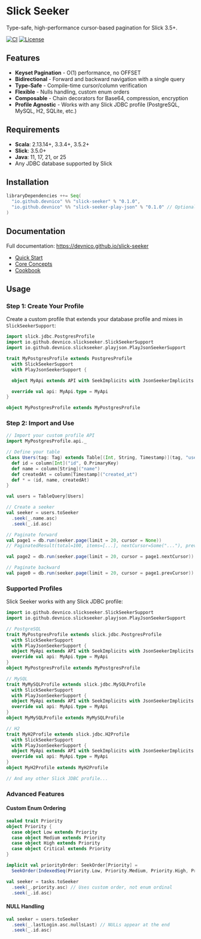 # Slick Seeker

Type-safe, high-performance cursor-based pagination for Slick 3.5+.

[![CI](https://github.com/DevNico/slick-seeker/actions/workflows/ci.yml/badge.svg)](https://github.com/DevNico/slick-seeker/actions/workflows/ci.yml)
[![License](https://img.shields.io/badge/License-Apache%202.0-blue.svg)](https://opensource.org/licenses/Apache-2.0)

## Features

- **Keyset Pagination** - O(1) performance, no OFFSET
- **Bidirectional** - Forward and backward navigation with a single query
- **Type-Safe** - Compile-time cursor/column verification
- **Flexible** - Nulls handling, custom enum orders
- **Composable** - Chain decorators for Base64, compression, encryption
- **Profile Agnostic** - Works with any Slick JDBC profile (PostgreSQL, MySQL, H2, SQLite, etc.)

## Requirements

- **Scala**: 2.13.14+, 3.3.4+, 3.5.2+
- **Slick**: 3.5.0+
- **Java**: 11, 17, 21, or 25
- Any JDBC database supported by Slick

## Installation

```scala
libraryDependencies ++= Seq(
  "io.github.devnico" %% "slick-seeker" % "0.1.0",
  "io.github.devnico" %% "slick-seeker-play-json" % "0.1.0" // Optional
)
```

## Documentation

Full documentation: https://devnico.github.io/slick-seeker

- [Quick Start](https://devnico.github.io/slick-seeker/quickstart/)
- [Core Concepts](https://devnico.github.io/slick-seeker/concepts/)
- [Cookbook](https://devnico.github.io/slick-seeker/cookbook/)

## Usage

### Step 1: Create Your Profile

Create a custom profile that extends your database profile and mixes in `SlickSeekerSupport`:

```scala
import slick.jdbc.PostgresProfile
import io.github.devnico.slickseeker.SlickSeekerSupport
import io.github.devnico.slickseeker.playjson.PlayJsonSeekerSupport

trait MyPostgresProfile extends PostgresProfile
  with SlickSeekerSupport
  with PlayJsonSeekerSupport {

  object MyApi extends API with SeekImplicits with JsonSeekerImplicits

  override val api: MyApi.type = MyApi
}

object MyPostgresProfile extends MyPostgresProfile
```

### Step 2: Import and Use

```scala
// Import your custom profile API
import MyPostgresProfile.api._

// Define your table
class Users(tag: Tag) extends Table[(Int, String, Timestamp)](tag, "users") {
  def id = column[Int]("id", O.PrimaryKey)
  def name = column[String]("name")
  def createdAt = column[Timestamp]("created_at")
  def * = (id, name, createdAt)
}

val users = TableQuery[Users]

// Create a seeker
val seeker = users.toSeeker
  .seek(_.name.asc)
  .seek(_.id.asc)

// Paginate forward
val page1 = db.run(seeker.page(limit = 20, cursor = None))
// PaginatedResult(total=100, items=[...], nextCursor=Some("..."), prevCursor=None)

val page2 = db.run(seeker.page(limit = 20, cursor = page1.nextCursor))

// Paginate backward
val page0 = db.run(seeker.page(limit = 20, cursor = page1.prevCursor))
```

### Supported Profiles

Slick Seeker works with any Slick JDBC profile:

```scala
import io.github.devnico.slickseeker.SlickSeekerSupport
import io.github.devnico.slickseeker.playjson.PlayJsonSeekerSupport

// PostgreSQL
trait MyPostgresProfile extends slick.jdbc.PostgresProfile
  with SlickSeekerSupport
  with PlayJsonSeekerSupport {
  object MyApi extends API with SeekImplicits with JsonSeekerImplicits
  override val api: MyApi.type = MyApi
}
object MyPostgresProfile extends MyPostgresProfile

// MySQL
trait MyMySQLProfile extends slick.jdbc.MySQLProfile
  with SlickSeekerSupport
  with PlayJsonSeekerSupport {
  object MyApi extends API with SeekImplicits with JsonSeekerImplicits
  override val api: MyApi.type = MyApi
}
object MyMySQLProfile extends MyMySQLProfile

// H2
trait MyH2Profile extends slick.jdbc.H2Profile
  with SlickSeekerSupport
  with PlayJsonSeekerSupport {
  object MyApi extends API with SeekImplicits with JsonSeekerImplicits
  override val api: MyApi.type = MyApi
}
object MyH2Profile extends MyH2Profile

// And any other Slick JDBC profile...
```

### Advanced Features

#### Custom Enum Ordering

```scala
sealed trait Priority
object Priority {
  case object Low extends Priority
  case object Medium extends Priority
  case object High extends Priority
  case object Critical extends Priority
}

implicit val priorityOrder: SeekOrder[Priority] =
  SeekOrder(IndexedSeq(Priority.Low, Priority.Medium, Priority.High, Priority.Critical))

val seeker = tasks.toSeeker
  .seek(_.priority.asc) // Uses custom order, not enum ordinal
  .seek(_.id.asc)
```

#### NULL Handling

```scala
val seeker = users.toSeeker
  .seek(_.lastLogin.asc.nullsLast) // NULLs appear at the end
  .seek(_.id.asc)
```

